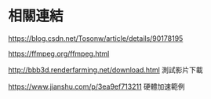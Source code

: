 # 相關連結

https://blog.csdn.net/Tosonw/article/details/90178195

https://ffmpeg.org/ffmpeg.html

http://bbb3d.renderfarming.net/download.html  測試影片下載

https://www.jianshu.com/p/3ea9ef713211 硬體加速範例

